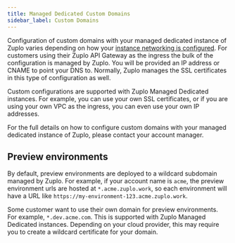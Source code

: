```yaml
---
title: Managed Dedicated Custom Domains
sidebar_label: Custom Domains
---
```


Configuration of custom domains with your managed dedicated instance of Zuplo
varies depending on how your
[instance networking is configured](./networking.md). For customers using their
Zuplo API Gateway as the ingress the bulk of the configuration is managed by
Zuplo. You will be provided an IP address or CNAME to point your DNS to.
Normally, Zuplo manages the SSL certificates in this type of configuration as
well.

Custom configurations are supported with Zuplo Managed Dedicated instances. For
example, you can use your own SSL certificates, or if you are using your own VPC
as the ingress, you can even use your own IP addresses.

For the full details on how to configure custom domains with your managed
dedicated instance of Zuplo, please contact your account manager.

## Preview environments

By default, preview environments are deployed to a wildcard subdomain managed by
Zuplo. For example, if your account name is `acme`, the preview environment urls
are hosted at `*.acme.zuplo.work`, so each environment will have a URL like
`https://my-environment-123.acme.zuplo.work`.

Some customer want to use their own domain for preview environments. For
example, `*.dev.acme.com`. This is supported with Zuplo Managed Dedicated
instances. Depending on your cloud provider, this may require you to create a
wildcard certificate for your domain.
